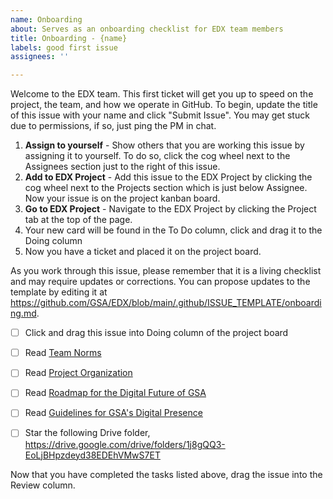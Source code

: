 ```yaml
---
name: Onboarding
about: Serves as an onboarding checklist for EDX team members
title: Onboarding - {name}
labels: good first issue
assignees: ''

---
```


Welcome to the EDX team. This first ticket will get you up to speed on the project, the team, and how we operate in GitHub. To begin, update the title of this issue with your name and click "Submit Issue". You may get stuck due to permissions, if so, just ping the PM in chat.

1. **Assign to yourself** - Show others that you are working this issue by assigning it to yourself. To do so, click the cog wheel next to the Assignees section just to the right of this issue. 
1. **Add to EDX Project** - Add this issue to the EDX Project by clicking the cog wheel next to the Projects section which is just below Assignee. Now your issue is on the project kanban board.
1. **Go to EDX Project** - Navigate to the EDX Project by clicking the Project tab at the top of the page.
1. Your new card will be found in the To Do column, click and drag it to the Doing column
1. Now you have a ticket and placed it on the project board. 

As you work through this issue, please remember that it is a living checklist and may require updates or corrections. You can propose updates to the template by editing it at https://github.com/GSA/EDX/blob/main/.github/ISSUE_TEMPLATE/onboarding.md. 

- [ ] Click and drag this issue into Doing column of the project board
- [ ] Read [Team Norms](https://github.com/GSA/EDX/wiki/Norms)
- [ ] Read [Project Organization](https://github.com/GSA/EDX/wiki/Project-Organization)
- [ ] Read [Roadmap for the Digital Future of GSA](https://docs.google.com/document/d/1XjFGM-bN7lOLtWMDxrQbR9q6lG5iDsgYf_Z2E1yIyu8/edit?ts=602d4452#heading=h.xief23a14tjm)
- [ ] Read [Guidelines for GSA's Digital Presence](https://docs.google.com/document/d/1E0K_LDlDqEgHKESTqHKlKN50OJAxCcl_FcKB-qLL13A/edit#)
- [ ] Star the following Drive folder, https://drive.google.com/drive/folders/1j8gQQ3-EoLjBHpzdeyd38EDEhVMwS7ET


Now that you have completed the tasks listed above, drag the issue into the Review column. 
